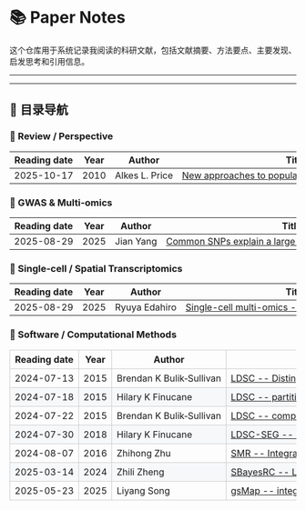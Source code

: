 # 📚 Paper Notes

这个仓库用于系统记录我阅读的科研文献，包括文献摘要、方法要点、主要发现、启发思考和引用信息。

---

---

## 🧩 目录导航

### 🧠 Review / Perspective

<table>
  <thead>
    <tr>
      <th style="white-space:nowrap;">Reading date</th>
      <th style="white-space:nowrap;">Year</th>
      <th style="white-space:nowrap;">Author</th>
      <th style="white-space:nowrap;">Title</th>
    </tr>
  </thead>
  <tbody>
    <tr>
      <td style="white-space:nowrap;">2025-10-17</td>
      <td style="white-space:nowrap;">2010</td>
      <td style="white-space:nowrap;">Alkes L. Price</td>
      <td style="white-space:nowrap;">
        <a href="2025/2025-10-17_New_approaches_to_population_stratification_in_GWAS.md">
          New approaches to population stratification in GWAS
        </a>
      </td>
    </tr>
  </tbody>
</table>

### 🧬 GWAS & Multi-omics
<table>
  <thead>
    <tr>
      <th style="white-space:nowrap;">Reading date</th>
      <th style="white-space:nowrap;">Year</th>
      <th style="white-space:nowrap;">Author</th>
      <th style="white-space:nowrap;">Title</th>
    </tr>
  </thead>
  <tbody>
    <tr>
      <td style="white-space:nowrap;">2025-08-29</td>
      <td style="white-space:nowrap;">2025</td>
      <td style="white-space:nowrap;">Jian Yang</td>
      <td style="white-space:nowrap;">
        <a href="2025/2025-04-13_Common_SNPs_explain_a_large_proportion_of_the_heritability.md">
          Common SNPs explain a large proportion of the heritability
        </a>
      </td>
    </tr>
  </tbody>
</table>

### 🧬 Single-cell / Spatial Transcriptomics

<table>
  <thead>
    <tr>
      <th style="white-space:nowrap;">Reading date</th>
      <th style="white-space:nowrap;">Year</th>
      <th style="white-space:nowrap;">Author</th>
      <th style="white-space:nowrap;">Title</th>
    </tr>
  </thead>
  <tbody>
    <tr>
      <td style="white-space:nowrap;">2025-08-29</td>
      <td style="white-space:nowrap;">2025</td>
      <td style="white-space:nowrap;">Ryuya Edahiro</td>
      <td style="white-space:nowrap;">
        <a href="2025/2025-08-29_Deciphering_state-dependent_immune_features_from_multi-layer_omics_data_at_single-cell_resolution.md">
          Single-cell multi-omics -- immune features Japan
        </a>
      </td>
    </tr>
  </tbody>
</table>

### 🧰 Software / Computational Methods

<table style="border-collapse:collapse;width:100%;">
  <thead>
    <tr>
      <th style="border:1px solid #ccc;padding:6px 8px;white-space:nowrap;word-break:keep-all;">Reading&nbsp;date</th>
      <th style="border:1px solid #ccc;padding:6px 8px;white-space:nowrap;word-break:keep-all;">Year</th>
      <th style="border:1px solid #ccc;padding:6px 8px;white-space:nowrap;word-break:keep-all;">Author</th>
      <th style="border:1px solid #ccc;padding:6px 8px;white-space:nowrap;word-break:keep-all;">Title</th>
    </tr>
  </thead>
  <tbody>
    <tr>
      <td style="border:1px solid #ccc;padding:6px 8px;white-space:nowrap;word-break:keep-all;">2024-07-13</td>
      <td style="border:1px solid #ccc;padding:6px 8px;white-space:nowrap;word-break:keep-all;">2015</td>
      <td style="border:1px solid #ccc;padding:6px 8px;white-space:nowrap;word-break:keep-all;">Brendan&nbsp;K&nbsp;Bulik&#8209;Sullivan</td>
      <td style="border:1px solid #ccc;padding:6px 8px;white-space:nowrap;word-break:keep-all;">
        <a href="2024/2024-07-13_LDSC.md"><nobr>LDSC&nbsp;--&nbsp;Distinguish&nbsp;confounding&nbsp;from&nbsp;polygenicity</nobr></a>
      </td>
    </tr>
    <tr style="background:#f6f8fa;">
      <td style="border:1px solid #ccc;padding:6px 8px;white-space:nowrap;word-break:keep-all;">2024-07-18</td>
      <td style="border:1px solid #ccc;padding:6px 8px;white-space:nowrap;word-break:keep-all;">2015</td>
      <td style="border:1px solid #ccc;padding:6px 8px;white-space:nowrap;word-break:keep-all;">Hilary&nbsp;K&nbsp;Finucane</td>
      <td style="border:1px solid #ccc;padding:6px 8px;white-space:nowrap;word-break:keep-all;">
        <a href="2024/2024-07-18_LDSC_partitation_heritability.md"><nobr>LDSC&nbsp;--&nbsp;partitioning&nbsp;heritability&nbsp;by&nbsp;function&nbsp;annotation</nobr></a>
      </td>
    </tr>
    <tr>
      <td style="border:1px solid #ccc;padding:6px 8px;white-space:nowrap;word-break:keep-all;">2024-07-22</td>
      <td style="border:1px solid #ccc;padding:6px 8px;white-space:nowrap;word-break:keep-all;">2015</td>
      <td style="border:1px solid #ccc;padding:6px 8px;white-space:nowrap;word-break:keep-all;">Brendan&nbsp;K&nbsp;Bulik&#8209;Sullivan</td>
      <td style="border:1px solid #ccc;padding:6px 8px;white-space:nowrap;word-break:keep-all;">
        <a href="2024/2024-07-22_LDSC_genetic_correlation.md"><nobr>LDSC&nbsp;--&nbsp;complex&nbsp;traits&nbsp;genetic&nbsp;correlations</nobr></a>
      </td>
    </tr>
    <tr style="background:#f6f8fa;">
      <td style="border:1px solid #ccc;padding:6px 8px;white-space:nowrap;word-break:keep-all;">2024-07-30</td>
      <td style="border:1px solid #ccc;padding:6px 8px;white-space:nowrap;word-break:keep-all;">2018</td>
      <td style="border:1px solid #ccc;padding:6px 8px;white-space:nowrap;word-break:keep-all;">Hilary&nbsp;K&nbsp;Finucane</td>
      <td style="border:1px solid #ccc;padding:6px 8px;white-space:nowrap;word-break:keep-all;">
        <a href="2024/2024-07-30_LDSC-SEG.md"><nobr>LDSC-SEG&nbsp;--&nbsp;Heritability&nbsp;enrichment</nobr></a>
      </td>
    </tr>
    <tr>
      <td style="border:1px solid #ccc;padding:6px 8px;white-space:nowrap;word-break:keep-all;">2024-08-07</td>
      <td style="border:1px solid #ccc;padding:6px 8px;white-space:nowrap;word-break:keep-all;">2016</td>
      <td style="border:1px solid #ccc;padding:6px 8px;white-space:nowrap;word-break:keep-all;">Zhihong&nbsp;Zhu</td>
      <td style="border:1px solid #ccc;padding:6px 8px;white-space:nowrap;word-break:keep-all;">
        <a href="2024/2024-08-07_SMR.md"><nobr>SMR&nbsp;--&nbsp;Integrat&nbsp;GWAS&nbsp;with&nbsp;eQTL</nobr></a>
      </td>
    </tr>
    <tr style="background:#f6f8fa;">
      <td style="border:1px solid #ccc;padding:6px 8px;white-space:nowrap;word-break:keep-all;">2025-03-14</td>
      <td style="border:1px solid #ccc;padding:6px 8px;white-space:nowrap;word-break:keep-all;">2024</td>
      <td style="border:1px solid #ccc;padding:6px 8px;white-space:nowrap;word-break:keep-all;">Zhili&nbsp;Zheng</td>
      <td style="border:1px solid #ccc;padding:6px 8px;white-space:nowrap;word-break:keep-all;">
        <a href="2025/2025-03-14_SBayesRC.md"><nobr>SBayesRC&nbsp;--&nbsp;Leveraging&nbsp;functional&nbsp;annotations&nbsp;to&nbsp;improve&nbsp;polygenic&nbsp;prediction</nobr></a>
      </td>
    </tr>
    <tr>
      <td style="border:1px solid #ccc;padding:6px 8px;white-space:nowrap;word-break:keep-all;">2025-05-23</td>
      <td style="border:1px solid #ccc;padding:6px 8px;white-space:nowrap;word-break:keep-all;">2025</td>
      <td style="border:1px solid #ccc;padding:6px 8px;white-space:nowrap;word-break:keep-all;">Liyang&nbsp;Song</td>
      <td style="border:1px solid #ccc;padding:6px 8px;white-space:nowrap;word-break:keep-all;">
        <a href="2025/2025-05-23_gsMap.md"><nobr>gsMap&nbsp;--&nbsp;integrate&nbsp;GWAS&nbsp;with&nbsp;spatial&nbsp;omics</nobr></a>
      </td>
    </tr>
  </tbody>
</table>
